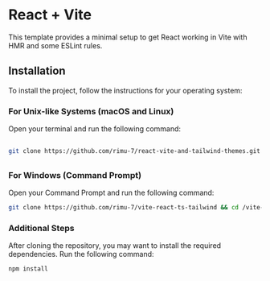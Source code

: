 # React + Vite

This template provides a minimal setup to get React working in Vite with HMR and some ESLint rules.


## Installation

To install the project, follow the instructions for your operating system:

### For Unix-like Systems (macOS and Linux)

Open your terminal and run the following command:
##
```bash
git clone https://github.com/rimu-7/react-vite-and-tailwind-themes.git && cd react-vite-and-tailwind-themes && rm -rf .git
```
##
### For Windows (Command Prompt)
Open your Command Prompt and run the following command:

```bash
git clone https://github.com/rimu-7/vite-react-ts-tailwind && cd /vite-react-ts-tailwind && rmdir /s /q .git
```

### Additional Steps
After cloning the repository, you may want to install the required dependencies. Run the following command:

```bash
npm install
```
##